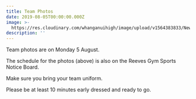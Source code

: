 ```yaml
---
title: Team Photos
date: 2019-08-05T00:00:00.000Z
image: >-
  https://res.cloudinary.com/whanganuihigh/image/upload/v1564383833/News/Team_Photo_times.jpg
description: ''
---
```


Team photos are on Monday 5 August.  

The schedule for the photos (above) is also on the Reeves Gym Sports Notice Board.  

Make sure you bring your team uniform.  

Please be at least 10 minutes early dressed and ready to go.

